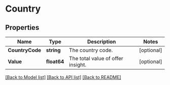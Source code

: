 # Country

## Properties

Name | Type | Description | Notes
------------ | ------------- | ------------- | -------------
**CountryCode** | **string** | The country code. | [optional] 
**Value** | **float64** | The total value of offer insight. | [optional] 

[[Back to Model list]](../README.md#documentation-for-models) [[Back to API list]](../README.md#documentation-for-api-endpoints) [[Back to README]](../README.md)


